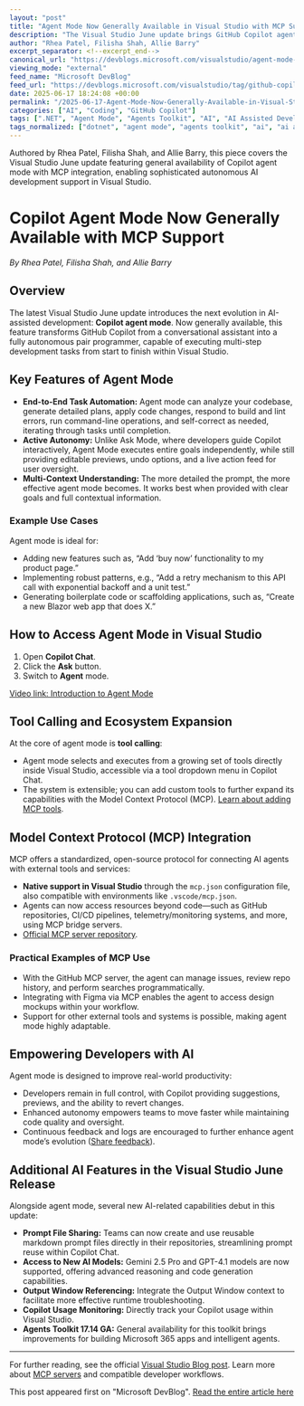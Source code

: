 ```yaml
---
layout: "post"
title: "Agent Mode Now Generally Available in Visual Studio with MCP Support"
description: "The Visual Studio June update brings GitHub Copilot agent mode to general availability, introducing autonomous AI capabilities for end-to-end task automation. With Model Context Protocol (MCP) integration, developers can extend agent abilities, connect external tools, and streamline coding workflows using advanced AI-driven development features."
author: "Rhea Patel, Filisha Shah, Allie Barry"
excerpt_separator: <!--excerpt_end-->
canonical_url: "https://devblogs.microsoft.com/visualstudio/agent-mode-is-now-generally-available-with-mcp-support/"
viewing_mode: "external"
feed_name: "Microsoft DevBlog"
feed_url: "https://devblogs.microsoft.com/visualstudio/tag/github-copilot/feed/"
date: 2025-06-17 18:24:08 +00:00
permalink: "/2025-06-17-Agent-Mode-Now-Generally-Available-in-Visual-Studio-with-MCP-Support.html"
categories: ["AI", "Coding", "GitHub Copilot"]
tags: [".NET", "Agent Mode", "Agents Toolkit", "AI", "AI Assisted Development", "Automation", "Coding", "Copilot", "Copilot Chat", "Gemini 2.5 Pro", "GitHub Copilot", "GPT 4.1", "MCP", "News", "Prompt Sharing", "Tool Calling", "VS"]
tags_normalized: ["dotnet", "agent mode", "agents toolkit", "ai", "ai assisted development", "automation", "coding", "copilot", "copilot chat", "gemini 2dot5 pro", "github copilot", "gpt 4dot1", "mcp", "news", "prompt sharing", "tool calling", "vs"]
---
```


Authored by Rhea Patel, Filisha Shah, and Allie Barry, this piece covers the Visual Studio June update featuring general availability of Copilot agent mode with MCP integration, enabling sophisticated autonomous AI development support in Visual Studio.<!--excerpt_end-->

# Copilot Agent Mode Now Generally Available with MCP Support

*By Rhea Patel, Filisha Shah, and Allie Barry*

## Overview

The latest Visual Studio June update introduces the next evolution in AI-assisted development: **Copilot agent mode**. Now generally available, this feature transforms GitHub Copilot from a conversational assistant into a fully autonomous pair programmer, capable of executing multi-step development tasks from start to finish within Visual Studio.

## Key Features of Agent Mode

- **End-to-End Task Automation:** Agent mode can analyze your codebase, generate detailed plans, apply code changes, respond to build and lint errors, run command-line operations, and self-correct as needed, iterating through tasks until completion.
- **Active Autonomy:** Unlike Ask Mode, where developers guide Copilot interactively, Agent Mode executes entire goals independently, while still providing editable previews, undo options, and a live action feed for user oversight.
- **Multi-Context Understanding:** The more detailed the prompt, the more effective agent mode becomes. It works best when provided with clear goals and full contextual information.

### Example Use Cases

Agent mode is ideal for:

- Adding new features such as, “Add ‘buy now’ functionality to my product page.”
- Implementing robust patterns, e.g., “Add a retry mechanism to this API call with exponential backoff and a unit test.”
- Generating boilerplate code or scaffolding applications, such as, “Create a new Blazor web app that does X.”

## How to Access Agent Mode in Visual Studio

1. Open **Copilot Chat**.
2. Click the **Ask** button.
3. Switch to **Agent** mode.

[Video link: Introduction to Agent Mode](https://youtu.be/iqiR7uQJe7A)

## Tool Calling and Ecosystem Expansion

At the core of agent mode is **tool calling**:

- Agent mode selects and executes from a growing set of tools directly inside Visual Studio, accessible via a tool dropdown menu in Copilot Chat.
- The system is extensible; you can add custom tools to further expand its capabilities with the Model Context Protocol (MCP). [Learn about adding MCP tools](https://devblogs.microsoft.com/visualstudio/wp-content/uploads/sites/4/2025/06/mcptools.png).

## Model Context Protocol (MCP) Integration

MCP offers a standardized, open-source protocol for connecting AI agents with external tools and services:

- **Native support in Visual Studio** through the `mcp.json` configuration file, also compatible with environments like `.vscode/mcp.json`.
- Agents can now access resources beyond code—such as GitHub repositories, CI/CD pipelines, telemetry/monitoring systems, and more, using MCP bridge servers.
- [Official MCP server repository](https://github.com/modelcontextprotocol/servers).

### Practical Examples of MCP Use

- With the GitHub MCP server, the agent can manage issues, review repo history, and perform searches programmatically.
- Integrating with Figma via MCP enables the agent to access design mockups within your workflow.
- Support for other external tools and systems is possible, making agent mode highly adaptable.

## Empowering Developers with AI

Agent mode is designed to improve real-world productivity:

- Developers remain in full control, with Copilot providing suggestions, previews, and the ability to revert changes.
- Enhanced autonomy empowers teams to move faster while maintaining code quality and oversight.
- Continuous feedback and logs are encouraged to further enhance agent mode’s evolution ([Share feedback](https://developercommunity.visualstudio.com/home)).

## Additional AI Features in the Visual Studio June Release

Alongside agent mode, several new AI-related capabilities debut in this update:

- **Prompt File Sharing:** Teams can now create and use reusable markdown prompt files directly in their repositories, streamlining prompt reuse within Copilot Chat.
- **Access to New AI Models:** Gemini 2.5 Pro and GPT-4.1 models are now supported, offering advanced reasoning and code generation capabilities.
- **Output Window Referencing:** Integrate the Output Window context to facilitate more effective runtime troubleshooting.
- **Copilot Usage Monitoring:** Directly track your Copilot usage within Visual Studio.
- **Agents Toolkit 17.14 GA:** General availability for this toolkit brings improvements for building Microsoft 365 apps and intelligent agents.

---

For further reading, see the official [Visual Studio Blog post](https://devblogs.microsoft.com/visualstudio/agent-mode-is-now-generally-available-with-mcp-support/). Learn more about [MCP servers](https://learn.microsoft.com/en-us/visualstudio/ide/mcp-servers?view=vs-2022) and compatible developer workflows.

This post appeared first on "Microsoft DevBlog". [Read the entire article here](https://devblogs.microsoft.com/visualstudio/agent-mode-is-now-generally-available-with-mcp-support/)
